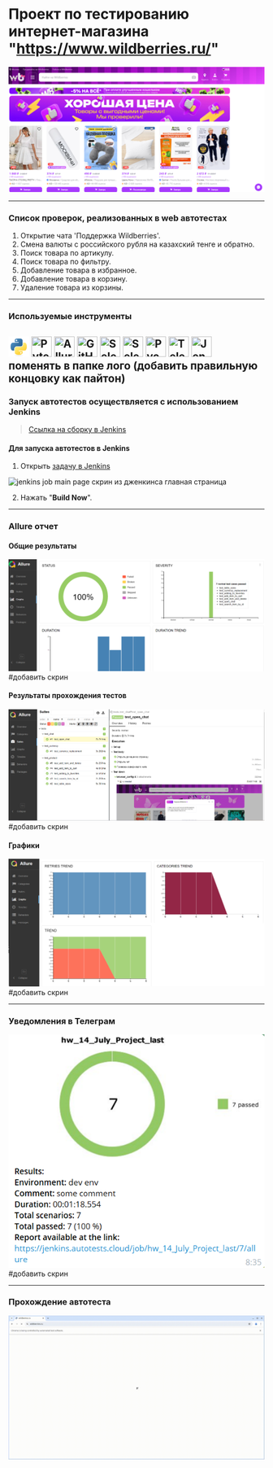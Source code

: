 # Проект по тестированию интернет-магазина "https://www.wildberries.ru/"

![main page screenshot](pictures/wildberries_main_page.png)

---
### Список проверок, реализованных в web автотестах
1. Открытие чата 'Поддержка Wildberries'.
2. Смена валюты с российского рубля на казахский тенге и обратно.
3. Поиск товара по артикулу.
4. Поиск товара по фильтру.
5. Добавление товара в избранное.
6. Добавление товара в корзину.
7. Удаление товара из корзины.

---

### Используемые инструменты
<img title="Python" src="pictures/logo/python.icon.svg" height="40" width="40"/> <img title="Pytest" src="pictures/icons/pytest.svg" height="40" width="40"/> <img title="Allure Report" src="pictures/icons/allure_report.png" height="40" width="40"/> <img title="GitHub" src="pictures/icons/github.svg" height="40" width="40"/> <img title="Selenoid" src="pictures/icons/selenoid.png" height="40" width="40"/> <img title="Selene" src="pictures/icons/selene.png" height="40" width="40"/> <img title="Pycharm" src="pictures/icons/pycharm-original.svg" height="40" width="40"/> <img title="Telegram" src="pictures/icons/telegram.png" height="40" width="40"/> <img title="Jenkins" src="pictures/icons/jenkins-original.svg" height="40" width="40"/> 
поменять в папке лого (добавить правильную концовку как пайтон)
---

### Запуск автотестов осуществляется с использованием Jenkins
> [Ссылка на сборку в Jenkins](https://jenkins.autotests.cloud/job/hw_14_July_Project_last/)

#### Для запуска автотестов в Jenkins
1. Открыть [задачу в Jenkins](https://jenkins.autotests.cloud/job/hw_14_July_Project_last/)

![jenkins job main page](pictures/Jenkins_job_main_page.png) скрин из дженкинса главная страница

2. Нажать "**Build Now**".

---

### Allure отчет

#### Общие результаты
![allure_report main page](pictures/allure_report_main_page.png) #добавить скрин

#### Результаты прохождения тестов
![allure_report suites](pictures/allure_report_suites.png) #добавить скрин

#### Графики
![allure_report graph_1](pictures/allure_report_graph_1.png) #добавить скрин


---



### Уведомления в Телеграм

![telegram_notification](pictures/tg_notification.png) #добавить скрин

---

### Прохождение автотеста

![autotest](pictures/video.gif)
